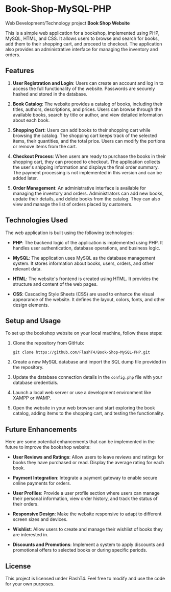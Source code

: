 # Book-Shop-MySQL-PHP
Web Development/Technology project 
**Book Shop Website**

This is a simple web application for a bookshop, implemented using PHP, MySQL, HTML, and CSS. It allows users to browse and search for books, add them to their shopping cart, and proceed to checkout. The application also provides an administrative interface for managing the inventory and orders.

## Features

1. **User Registration and Login**: Users can create an account and log in to access the full functionality of the website. Passwords are securely hashed and stored in the database.

2. **Book Catalog**: The website provides a catalog of books, including their titles, authors, descriptions, and prices. Users can browse through the available books, search by title or author, and view detailed information about each book.

3. **Shopping Cart**: Users can add books to their shopping cart while browsing the catalog. The shopping cart keeps track of the selected items, their quantities, and the total price. Users can modify the portions or remove items from the cart.

4. **Checkout Process**: When users are ready to purchase the books in their shopping cart, they can proceed to checkout. The application collects the user's shipping information and displays the final order summary. The payment processing is not implemented in this version and can be added later.

5. **Order Management**: An administrative interface is available for managing the inventory and orders. Administrators can add new books, update their details, and delete books from the catalog. They can also view and manage the list of orders placed by customers.

## Technologies Used

The web application is built using the following technologies:

- **PHP**: The backend logic of the application is implemented using PHP. It handles user authentication, database operations, and business logic.

- **MySQL**: The application uses MySQL as the database management system. It stores information about books, users, orders, and other relevant data.

- **HTML**: The website's frontend is created using HTML. It provides the structure and content of the web pages.

- **CSS**: Cascading Style Sheets (CSS) are used to enhance the visual appearance of the website. It defines the layout, colors, fonts, and other design elements.

## Setup and Usage

To set up the bookshop website on your local machine, follow these steps:

1. Clone the repository from GitHub:

   ```
   git clone https://github.com/FlashT4/Book-Shop-MySQL-PHP.git
   ```

2. Create a new MySQL database and import the SQL dump file provided in the repository.

3. Update the database connection details in the `config.php` file with your database credentials.

4. Launch a local web server or use a development environment like XAMPP or WAMP.

5. Open the website in your web browser and start exploring the book catalog, adding items to the shopping cart, and testing the functionality.

## Future Enhancements

Here are some potential enhancements that can be implemented in the future to improve the bookshop website:

- **User Reviews and Ratings**: Allow users to leave reviews and ratings for books they have purchased or read. Display the average rating for each book.

- **Payment Integration**: Integrate a payment gateway to enable secure online payments for orders.

- **User Profiles**: Provide a user profile section where users can manage their personal information, view order history, and track the status of their orders.

- **Responsive Design**: Make the website responsive to adapt to different screen sizes and devices.

- **Wishlist**: Allow users to create and manage their wishlist of books they are interested in.

- **Discounts and Promotions**: Implement a system to apply discounts and promotional offers to selected books or during specific periods.

## License

This project is licensed under FlashT4. Feel free to modify and use the code for your own purposes.
